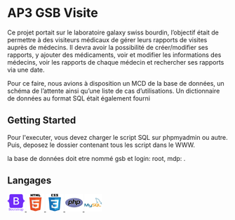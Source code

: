 # AP3 GSB Visite

Ce projet portait sur le laboratoire galaxy swiss bourdin, l’objectif était de permettre à des visiteurs médicaux de gérer leurs rapports de visites auprès de médecins. Il devra avoir la possibilité de créer/modifier ses rapports, y ajouter des médicaments, voir et modifier les informations des médecins, voir les rapports de chaque médecin et rechercher ses rapports via une date.
 
Pour ce faire, nous avions à disposition un MCD de la base de données, un schéma de l’attente ainsi qu’une liste de cas d’utilisations. Un dictionnaire de données au format SQL était également fourni

## Getting Started

Pour l'executer, vous devez charger le script SQL sur phpmyadmin ou autre.
Puis, deposez le dossier contenant tous les script dans le WWW.

la base de données doit etre nommé gsb et login: root, mdp: .

## Langages

<p align="left"> <a href="https://getbootstrap.com" target="_blank" rel="noreferrer">
<img src="https://raw.githubusercontent.com/devicons/devicon/master/icons/bootstrap/bootstrap-plain-wordmark.svg" alt="bootstrap" width="40" height="40"/>
<img src="https://raw.githubusercontent.com/devicons/devicon/master/icons/html5/html5-original-wordmark.svg" alt="html5" width="40" height="40"/>
<img src="https://raw.githubusercontent.com/devicons/devicon/master/icons/css3/css3-original-wordmark.svg" alt="css3" width="40" height="40"/>
<img src="https://raw.githubusercontent.com/devicons/devicon/master/icons/php/php-original.svg" alt="php" width="40" height="40"/>
<img src="https://raw.githubusercontent.com/devicons/devicon/master/icons/mysql/mysql-original-wordmark.svg" alt="mysql" width="40" height="40"/>
 </p>
